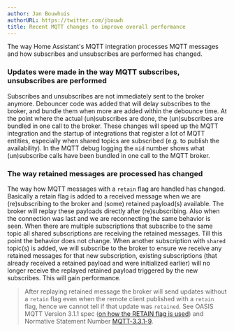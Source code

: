 ```yaml
---
author: Jan Bouwhuis
authorURL: https://twitter.com/jbouwh
title: Recent MQTT changes to improve overall performance
---
```


The way Home Assistant's MQTT integration processes MQTT messages and how subscribes and unsubscribes are performed has changed.

### Updates were made in the way MQTT subscribes, unsubscribes are performed

Subscribes and unsubscribes are not immediately sent to the broker anymore. Debouncer code was added that will delay subscribes to the broker, and bundle them when more are added within the debounce time. At the point where the actual (un)subscribes are done, the (un)subscribes are bundled in one call to the broker. These changes will speed up the MQTT integration and the startup of integrations that register a lot of MQTT entities, especially when shared topics are subscribed (e.g. to publish the availability). In the MQTT debug logging the `mid` number shows what (un)subscribe calls have been bundled in one call to the MQTT broker.

### The way retained messages are processed has changed

The way how MQTT messages with a `retain` flag are handled has changed. Basically a retain flag is added to a received message when we are (re)subscribing to the broker and (some) retained payload(s) available. The broker will replay these payloads directly after (re)subscribing. Also when the connection was last and we are reconnecting the same behavior is seen. When there are multiple subscriptions that subscribe to the same topic all shared subscriptions are receiving the retained messages. Till this point the behavior does not change.
When another subscription with `shared` topic(s) is added, we will subscribe to the broker to ensure we receive any retained messages for that new subscription, existing subscriptions (that already received a retained payload and were initialized earlier) will no longer receive the replayed retained payload triggered by the new subscribes. This will gain performance.

> After replaying retained message the broker will send updates without a `retain` flag even when the remote client published with a `retain` flag, hence we cannot tell if that update was `retained`. See OASIS MQTT Version 3.1.1 spec ([on how the RETAIN flag is used](http://docs.oasis-open.org/mqtt/mqtt/v3.1.1/os/mqtt-v3.1.1-os.html#_Toc385349265)) and Normative Statement Number [MQTT-3.3.1-9](http://docs.oasis-open.org/mqtt/mqtt/v3.1.1/os/mqtt-v3.1.1-os.html#_Toc398718134).
